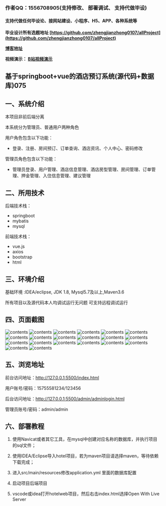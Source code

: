 

### 作者QQ：1556708905(支持修改、 部署调试、 支持代做毕设)

#### 支持代做任何毕设论、接网站建设、小程序、H5、APP、各种系统等

**毕业设计所有选题地址 [https://github.com/zhengjianzhong0107/allProject](https://github.com/zhengjianzhong0107/allProject)**

**[博客地址](https://blog.csdn.net/2303_76227485/article/details/131092988)**

**视频演示：
[B站视频演示](https://www.bilibili.com/video/BV1Hh411P7NX/)**

 

## 基于springboot+vue的酒店预订系统(源代码+数据库)075

## 一、系统介绍

本项目非前后端分离

本系统分为管理员、普通用户两种角色

用户角色包含以下功能：

- 登录、注册、房间预订、订单查询、酒店资讯、个人中心、密码修改

管理员角色包含以下功能：

- 管理员登录、用户管理、酒店信息管理、酒店房型管理、房间管理、订单管理、押金管理、入住信息管理、建议管理

## 二、所用技术

后端技术栈：

- springboot
- mybatis
- mysql

前端技术栈：

- vue.js
- axios
- bootstrap
- html

## 三、环境介绍

基础环境 :IDEA/eclipse, JDK 1.8, Mysql5.7及以上,Maven3.6

所有项目以及源代码本人均调试运行无问题 可支持远程调试运行

## 四、页面截图

![contents](./picture/picture1.png)
![contents](./picture/picture2.png)
![contents](./picture/picture3.png)
![contents](./picture/picture4.png)
![contents](./picture/picture5.png)
![contents](./picture/picture6.png)
![contents](./picture/picture6-1.png)
![contents](./picture/picture7.png)
![contents](./picture/picture8.png)
![contents](./picture/picture9.png)
![contents](./picture/picture10.png)
![contents](./picture/picture11.png)
![contents](./picture/picture12.png)
![contents](./picture/picture13.png)
![contents](./picture/picture14.png)
![contents](./picture/picture15.png)
![contents](./picture/picture16.png)
![contents](./picture/picture17.png)
![contents](./picture/picture18.png)
![contents](./picture/picture19.png)

## 五、浏览地址

前台访问地址：http://127.0.0.1:5500/index.html

用户账号/密码：15755581234/123456

后台访问地址：http://127.0.0.1:5500/admin/adminlogin.html

管理员账号/密码：admin/admin

## 六、部署教程

1. 使用Navicat或者其它工具，在mysql中创建对应名称的数据库，并执行项目的sql文件；

2. 使用IDEA/Eclipse导入hotel项目，若为maven项目请选择maven，等待依赖下载完成；

3. 进入src/main/resources修改application.yml 里面的数据库配置

4. 启动项目后端项目

5. vscode或idea打开hotelweb项目，然后右击index.html选择Open With Live Server

 
